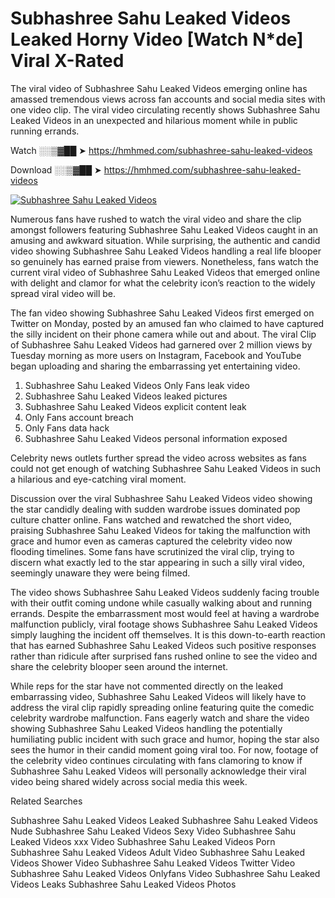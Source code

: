 ﻿# Subhashree Sahu Leaked Videos Leaked Horny Video [Watch N*de] Viral X-Rated

The viral video of ﻿Subhashree Sahu Leaked Videos emerging online has amassed tremendous views across fan accounts and social media sites with one video clip. The viral video circulating recently shows ﻿Subhashree Sahu Leaked Videos in an unexpected and hilarious moment while in public running errands. 

Watch ░░▒▓██ ➤ https://hmhmed.com/subhashree-sahu-leaked-videos

Download ░░▒▓██ ➤ https://hmhmed.com/subhashree-sahu-leaked-videos

[![Subhashree Sahu Leaked Videos](https://i.imgur.com/dJHk4Zq.gif)](https://hmhmed.com/subhashree-sahu-leaked-videos)

Numerous fans have rushed to watch the viral video and share the clip amongst followers featuring ﻿Subhashree Sahu Leaked Videos caught in an amusing and awkward situation. While surprising, the authentic and candid video showing ﻿Subhashree Sahu Leaked Videos handling a real life blooper so genuinely has earned praise from viewers. Nonetheless, fans watch the current viral video of ﻿Subhashree Sahu Leaked Videos that emerged online with delight and clamor for what the celebrity icon’s reaction to the widely spread viral video will be.

The fan video showing ﻿Subhashree Sahu Leaked Videos first emerged on Twitter on Monday, posted by an amused fan who claimed to have captured the silly incident on their phone camera while out and about. The viral Clip of ﻿Subhashree Sahu Leaked Videos had garnered over 2 million views by Tuesday morning as more users on Instagram, Facebook and YouTube began uploading and sharing the embarrassing yet entertaining video. 

1. ﻿Subhashree Sahu Leaked Videos Only Fans leak video
2. ﻿Subhashree Sahu Leaked Videos leaked pictures
3. ﻿Subhashree Sahu Leaked Videos explicit content leak
4. Only Fans account breach
5. Only Fans data hack
6. ﻿Subhashree Sahu Leaked Videos personal information exposed

Celebrity news outlets further spread the video across websites as fans could not get enough of watching ﻿Subhashree Sahu Leaked Videos in such a hilarious and eye-catching viral moment. 

Discussion over the viral ﻿Subhashree Sahu Leaked Videos video showing the star candidly dealing with sudden wardrobe issues dominated pop culture chatter online. Fans watched and rewatched the short video, praising ﻿Subhashree Sahu Leaked Videos for taking the malfunction with grace and humor even as cameras captured the celebrity video now flooding timelines. Some fans have scrutinized the viral clip, trying to discern what exactly led to the star appearing in such a silly viral video, seemingly unaware they were being filmed.

The video shows ﻿Subhashree Sahu Leaked Videos suddenly facing trouble with their outfit coming undone while casually walking about and running errands. Despite the embarrassment most would feel at having a wardrobe malfunction publicly, viral footage shows ﻿Subhashree Sahu Leaked Videos simply laughing the incident off themselves. It is this down-to-earth reaction that has earned ﻿Subhashree Sahu Leaked Videos such positive responses rather than ridicule after surprised fans rushed online to see the video and share the celebrity blooper seen around the internet.  

While reps for the star have not commented directly on the leaked embarrassing video, ﻿Subhashree Sahu Leaked Videos will likely have to address the viral clip rapidly spreading online featuring quite the comedic celebrity wardrobe malfunction. Fans eagerly watch and share the video showing ﻿Subhashree Sahu Leaked Videos handling the potentially humiliating public incident with such grace and humor, hoping the star also sees the humor in their candid moment going viral too. For now, footage of the celebrity video continues circulating with fans clamoring to know if ﻿Subhashree Sahu Leaked Videos will personally acknowledge their viral video being shared widely across social media this week.

Related Searches

﻿Subhashree Sahu Leaked Videos Leaked
﻿Subhashree Sahu Leaked Videos Nude
﻿Subhashree Sahu Leaked Videos Sexy Video
﻿Subhashree Sahu Leaked Videos xxx Video
﻿Subhashree Sahu Leaked Videos Porn
﻿Subhashree Sahu Leaked Videos Adult Video
﻿Subhashree Sahu Leaked Videos Shower Video
﻿Subhashree Sahu Leaked Videos Twitter Video
﻿Subhashree Sahu Leaked Videos Onlyfans Video
﻿Subhashree Sahu Leaked Videos Leaks
﻿Subhashree Sahu Leaked Videos Photos